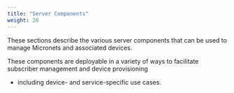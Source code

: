 ```yaml
---
title: "Server Components"
weight: 20
---
```


These sections describe the various server components that can be used to manage Micronets and associated devices.

These components are deployable in a variety of ways to facilitate subscriber management and device provisioning 
- including device- and service-specific use cases.